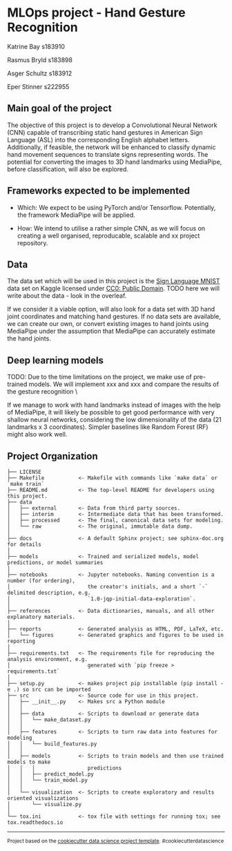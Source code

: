 # MLOps project - Hand Gesture Recognition
<!-- ============================== -->

Katrine Bay s183910

Rasmus Bryld s183898

Asger Schultz s183912

Eper Stinner s222955


## Main goal of the project

The objective of this project is to develop a Convolutional Neural Network (CNN) capable of transcribing static hand gestures in American Sign Language (ASL) into the corresponding English alphabet letters. Additionally, if feasible, the network will be enhanced to classify dynamic hand movement sequences to translate signs representing words. The potential for converting the images to 3D hand landmarks using MediaPipe, before classification, will also be explored.

## Frameworks expected to be implemented

- Which: We expect to be using PyTorch and/or Tensorflow. Potentially, the framework MediaPipe will be applied.
<!-- - How: We intend to utilise a pretrained model from the Transformer framework, as we will focus on creating a well organised, reproducable, scalable and xx project repository. -->
- How: We intend to utilise a rather simple CNN, as we will focus on creating a well organised, reproducable, scalable and xx project repository.

## Data

The data set which will be used in this project is the [Sign Language MNIST](https://www.kaggle.com/datasets/datamunge/sign-language-mnist) data set on Kaggle licensed under [CC0: Public Domain](https://creativecommons.org/publicdomain/zero/1.0/). TODO here we will write about the data - look in the overleaf.

If we consider it a viable option, will also look for a data set with 3D hand joint coordinates and matching hand gestures. If no data sets are available, we can create our own, or convert existing images to hand joints using MediaPipe under the assumption that MediaPipe can accurately estimate the hand joints.


## Deep learning models
TODO:
Due to the time limitations on the project, we make use of pre-trained models. We will implement xxx and xxx and compare the results of the gesture recognition
\\

If we manage to work with hand landmarks instead of images with the help of MediaPipe, it will likely be possible to get good performance with very shallow neural networks, considering the low dimensionality of the data (21 landmarks x 3 coordinates). Simpler baselines like Random Forest (RF) might also work well.




Project Organization
------------

    ├── LICENSE
    ├── Makefile           <- Makefile with commands like `make data` or `make train`
    ├── README.md          <- The top-level README for developers using this project.
    ├── data
    │   ├── external       <- Data from third party sources.
    │   ├── interim        <- Intermediate data that has been transformed.
    │   ├── processed      <- The final, canonical data sets for modeling.
    │   └── raw            <- The original, immutable data dump.
    │
    ├── docs               <- A default Sphinx project; see sphinx-doc.org for details
    │
    ├── models             <- Trained and serialized models, model predictions, or model summaries
    │
    ├── notebooks          <- Jupyter notebooks. Naming convention is a number (for ordering),
    │                         the creator's initials, and a short `-` delimited description, e.g.
    │                         `1.0-jqp-initial-data-exploration`.
    │
    ├── references         <- Data dictionaries, manuals, and all other explanatory materials.
    │
    ├── reports            <- Generated analysis as HTML, PDF, LaTeX, etc.
    │   └── figures        <- Generated graphics and figures to be used in reporting
    │
    ├── requirements.txt   <- The requirements file for reproducing the analysis environment, e.g.
    │                         generated with `pip freeze > requirements.txt`
    │
    ├── setup.py           <- makes project pip installable (pip install -e .) so src can be imported
    ├── src                <- Source code for use in this project.
    │   ├── __init__.py    <- Makes src a Python module
    │   │
    │   ├── data           <- Scripts to download or generate data
    │   │   └── make_dataset.py
    │   │
    │   ├── features       <- Scripts to turn raw data into features for modeling
    │   │   └── build_features.py
    │   │
    │   ├── models         <- Scripts to train models and then use trained models to make
    │   │   │                 predictions
    │   │   ├── predict_model.py
    │   │   └── train_model.py
    │   │
    │   └── visualization  <- Scripts to create exploratory and results oriented visualizations
    │       └── visualize.py
    │
    └── tox.ini            <- tox file with settings for running tox; see tox.readthedocs.io


--------

<p><small>Project based on the <a target="_blank" href="https://drivendata.github.io/cookiecutter-data-science/">cookiecutter data science project template</a>. #cookiecutterdatascience</small></p>
